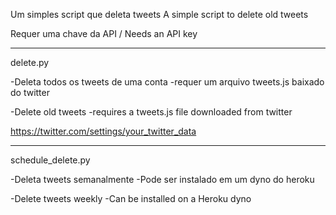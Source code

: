 Um simples script que deleta tweets
A simple script to delete old tweets

Requer uma chave da API /
Needs an API key

---------------------------------------------------
delete.py

-Deleta todos os tweets de uma conta
-requer um arquivo tweets.js baixado do twitter

-Delete old tweets
-requires a tweets.js file downloaded from twitter

https://twitter.com/settings/your_twitter_data

---------------------------------------------------
schedule_delete.py

-Deleta tweets semanalmente
-Pode ser instalado em um dyno do heroku

-Delete tweets weekly
-Can be installed on a Heroku dyno
